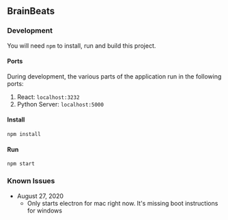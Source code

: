 ## BrainBeats

### Development

You will need `npm` to install, run and build this project.

#### Ports

During development, the various parts of the application run in the following ports:

1. React: `localhost:3232`
2. Python Server: `localhost:5000`

#### Install

`npm install`

#### Run

`npm start`

### Known Issues

- August 27, 2020
  - Only starts electron for mac right now. It's missing boot instructions for windows
